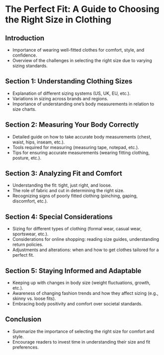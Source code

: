 # The Perfect Fit: A Guide to Choosing the Right Size in Clothing

## Introduction

-   Importance of wearing well-fitted clothes for comfort, style, and confidence.
-   Overview of the challenges in selecting the right size due to varying sizing standards.

## Section 1: Understanding Clothing Sizes

-   Explanation of different sizing systems (US, UK, EU, etc.).
-   Variations in sizing across brands and regions.
-   Importance of understanding one’s body measurements in relation to size charts.

## Section 2: Measuring Your Body Correctly

-   Detailed guide on how to take accurate body measurements (chest, waist, hips, inseam, etc.).
-   Tools required for measuring (measuring tape, notepad, etc.).
-   Tips for ensuring accurate measurements (wearing fitting clothing, posture, etc.).

## Section 3: Analyzing Fit and Comfort

-   Understanding the fit: tight, just right, and loose.
-   The role of fabric and cut in determining the right size.
-   Recognizing signs of poorly fitted clothing (pinching, gaping, discomfort, etc.).

## Section 4: Special Considerations

-   Sizing for different types of clothing (formal wear, casual wear, sportswear, etc.).
-   Considerations for online shopping: reading size guides, understanding return policies.
-   Adjustments and alterations: when and how to get clothes tailored for a perfect fit.

## Section 5: Staying Informed and Adaptable

-   Keeping up with changes in body size (weight fluctuations, growth, etc.).
-   Awareness of changing fashion trends and how they affect sizing (e.g., skinny vs. loose fits).
-   Embracing body positivity and comfort over societal standards.

## Conclusion

-   Summarize the importance of selecting the right size for comfort and style.
-   Encourage readers to invest time in understanding their size and fit preferences.

